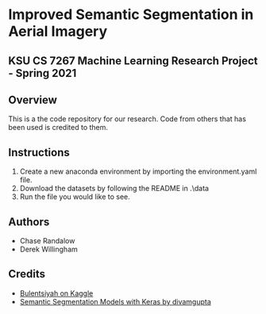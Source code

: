 # Improved Semantic Segmentation in Aerial Imagery
## KSU CS 7267 Machine Learning Research Project - Spring 2021

## Overview

This is a the code repository for our research. Code from others that has been used is credited to them.

## Instructions
1. Create a new anaconda environment by importing the environment.yaml file.
2. Download the datasets by following the README in .\data
3. Run the file you would like to see.

## Authors
- Chase Randalow
- Derek Willingham

## Credits
- [Bulentsiyah on Kaggle](https://www.kaggle.com/bulentsiyah/deep-learning-based-semantic-segmentation-keras/notebook)
- [Semantic Segmentation Models with Keras by divamgupta](https://github.com/divamgupta/image-segmentation-keras)